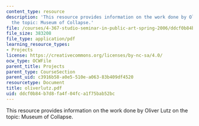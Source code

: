 ```yaml
---
content_type: resource
description: 'This resource provides information on the work done by Oliver Lutz on
  the topic: Museum of Collapse.'
file: /courses/4-367-studio-seminar-in-public-art-spring-2006/ddcf0b84b7d8fa4f04fca1f75bab52bc_oliverlutz.pdf
file_size: 383208
file_type: application/pdf
learning_resource_types:
- Projects
license: https://creativecommons.org/licenses/by-nc-sa/4.0/
ocw_type: OCWFile
parent_title: Projects
parent_type: CourseSection
parent_uid: c3916b58-a0e5-510e-a063-83b409df4520
resourcetype: Document
title: oliverlutz.pdf
uid: ddcf0b84-b7d8-fa4f-04fc-a1f75bab52bc
---
```

This resource provides information on the work done by Oliver Lutz on the topic: Museum of Collapse.